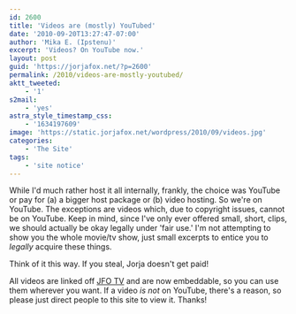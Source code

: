 ```yaml
---
id: 2600
title: 'Videos are (mostly) YouTubed'
date: '2010-09-20T13:27:47-07:00'
author: 'Mika E. (Ipstenu)'
excerpt: 'Videos? On YouTube now.'
layout: post
guid: 'https://jorjafox.net/?p=2600'
permalink: /2010/videos-are-mostly-youtubed/
aktt_tweeted:
    - '1'
s2mail:
    - 'yes'
astra_style_timestamp_css:
    - '1634197609'
image: 'https://static.jorjafox.net/wordpress/2010/09/videos.jpg'
categories:
    - 'The Site'
tags:
    - 'site notice'
---
```


While I'd much rather host it all internally, frankly, the choice was YouTube or pay for (a) a bigger host package or (b) video hosting.  So we're on YouTube. The exceptions are videos which, due to copyright issues, cannot be on YouTube.  Keep in mind, since I've only ever offered small, short, clips, we should actually be okay legally under 'fair use.'  I'm not attempting to show you the whole movie/tv show, just small excerpts to entice you to <em>legally</em> acquire these things.

Think of it this way. If you steal, Jorja doesn't get paid!

All videos are linked off <a href="https://jorjafox.net/videos">JFO TV</a> and are now embeddable, so you can use them wherever you want.  If a video <em>is not</em> on YouTube, there's a reason, so please just direct people to this site to view it. Thanks!